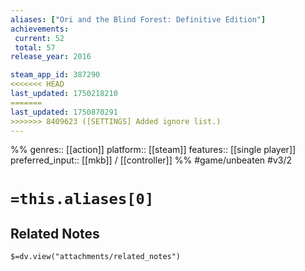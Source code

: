 ```yaml
---
aliases: ["Ori and the Blind Forest: Definitive Edition"]
achievements:
 current: 52
 total: 57
release_year: 2016

steam_app_id: 387290
<<<<<<< HEAD
last_updated: 1750218210
=======
last_updated: 1750870291
>>>>>>> 8409623 ([SETTINGS] Added ignore list.)
---
```

%%
genres:: [[action]]
platform:: [[steam]]
features:: [[single player]]
preferred_input:: [[mkb]] / [[controller]]
%%
#game/unbeaten
#v3/2

# `=this.aliases[0]`
## Related Notes
`$=dv.view("attachments/related_notes")`
